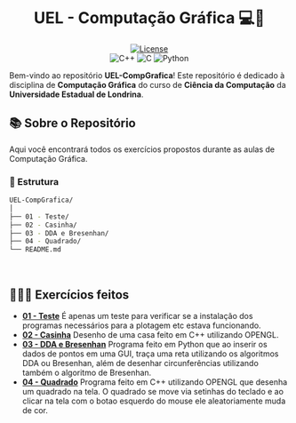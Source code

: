 <div align="center">
  <h1>UEL - Computação Gráfica 💻🎨</h1>
  
 <a href="" target="_blank">![License](https://img.shields.io/badge/license-MIT-blue.svg)</a><br>
 ![C++](https://img.shields.io/badge/C%2B%2B-Green)
 ![C](https://img.shields.io/badge/C-grey)
 ![Python](https://img.shields.io/badge/3.1-Python-magenta)
</div>

Bem-vindo ao repositório **UEL-CompGrafica**! Este repositório é dedicado à disciplina de **Computação Gráfica** do curso de **Ciência da Computação** da **Universidade Estadual de Londrina**.<br>

## 📚 Sobre o Repositório

Aqui você encontrará todos os exercícios propostos durante as aulas de Computação Gráfica.<br>

### 📂 Estrutura
```bash
UEL-CompGrafica/
│
├── 01 - Teste/
├── 02 - Casinha/
├── 03 - DDA e Bresenhan/
├── 04 - Quadrado/
└── README.md    
```

<br>

## 👨🏻‍💻 Exercícios feitos

- **[01 - Teste](https://github.com/LuccaGiovane/UEL-CompGrafica/tree/main/01%20-%20Teste)** É apenas um teste para verificar se a instalação dos programas necessários para a plotagem etc estava funcionando. <br>
- **[02 - Casinha](https://github.com/LuccaGiovane/UEL-CompGrafica/tree/main/02%20-%20Casinha)** Desenho de uma casa feito em C++ utilizando OPENGL.<br>
- **[03 - DDA e Bresenhan](https://github.com/LuccaGiovane/UEL-CompGrafica/tree/main/03%20-%20DDA%20e%20Bresenham)** Programa feito em Python que ao inserir os dados de pontos em uma GUI, traça uma reta utilizando os algoritmos DDA ou Bresenhan, além de desenhar circunferências utilizando também o algoritmo de Bresenhan.<br>
- **[04 - Quadrado](https://github.com/LuccaGiovane/UEL-CompGrafica/tree/main/04%20-%20Quadrado)** Programa feito em C++ utilizando OPENGL que desenha um quadrado na tela. O quadrado se move via setinhas do teclado e ao clicar na tela com o botao esquerdo do mouse ele aleatoriamente muda de cor.
